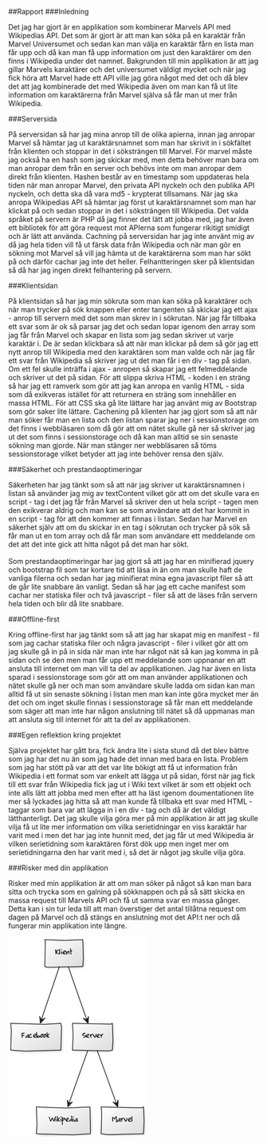 ##Rapport
###Inledning

Det jag har gjort är en applikation som kombinerar Marvels API med Wikipedias API. Det som är gjort är att man kan söka
på en karaktär från Marvel Universumet och sedan kan man välja en karaktär fårn en lista man får upp och då kan man få
upp information om just den karaktärer om den finns i Wikipedia under det namnet. Bakgrunden till min applikation är att
jag gillar Marvels karaktärer och det universumet väldigt mycket och när jag fick höra att Marvel hade ett API ville jag
göra något med det och då blev det att jag kombinerade det med Wikipedia även om man kan få ut lite information om
karaktärerna från Marvel själva så får man ut mer från Wikipedia.

###Serversida

På serversidan så har jag mina anrop till de olika apierna, innan jag anropar Marvel så hämtar jag ut karaktärsnamnet
som man har skrivit in i sökfältet från klienten och stoppar in det i söksträngen till Marvel. För marvel måste jag också
ha en hash som jag skickar med, men detta behöver man bara om man anropar dem från en server och behövs inte om man anropar
dem direkt från klienten. Hashen består av en timestamp som uppdateras hela tiden när man anropar Marvel, den privata API
nyckeln och den publika API nyckeln, och detta ska då vara md5 - krypterat tillsamans. När jag ska anropa Wikipedias API
så hämtar jag först ut karaktärsnamnet som man har klickat på och sedan stoppar in det i söksträngen till Wikipedia. Det
valda språket på servern är PHP då jag finner det lätt att jobba med, jag har även ett bibliotek för att göra request mot
APIerna som fungerar rikitigt smidigt och är lätt att använda. Cachning på serversidan har jag inte använt mig av då jag
hela tiden vill få ut färsk data från Wikipedia och när man gör en sökning mot Marvel så vill jag hämta ut de karaktärerna
som man har sökt på och därför cachar jag inte det heller. Felhantteringen sker på klientsidan så då har jag ingen direkt
felhantering på servern.

###Klientsidan

På klientsidan så har jag min sökruta som man kan söka på karaktärer och när man trycker på sök knappen eller enter tangenten
så skickar jag ett ajax - anrop till servern med det som man skrev in i sökrutan. När jag får tillbaka ett svar som är ok
så parsar jag det och sedan lopar igenom den array som jag får från Marvel och skapar en lista som jag sedan skriver ut
varje karaktär i. De är sedan klickbara så att när man klickar på dem så gör jag ett nytt anrop till Wikipedia med den
karaktären som man valde och när jag får ett svar från Wikipedia så skriver jag ut det man får i en div - tag på sidan.
Om ett fel skulle inträffa i ajax - anropen så skapar jag ett felmeddelande och skriver ut det på sidan. För att slippa
skriva HTML - koden i en sträng så har jag ett ramverk som gör att jag kan anropa en vanlig HTML - sida som då exikveras
istället för att returnera en sträng som innehåller en massa HTML. För att CSS ska gå lite lättare har jag använt mig
av Bootstrap som gör saker lite lättare. Cachening på klienten har jag gjort som så att när man söker får man en lista
och den listan sparar jag ner i sessionstorage om det finns i webbläsaren som då gör att om nätet skulle gå ner så
skriver jag ut det som finns i sessionstorage och då kan man alltid se sin senaste sökning man gjorde. När man stänger
ner webbläsaren så töms sessionstorage vilket betyder att jag inte behöver rensa den själv.

###Säkerhet och prestandaoptimeringar

Säkerheten har jag tänkt som så att när jag skriver ut karaktärsnamnen i listan så använder jag mig av textContent vilket
gör att om det skulle vara en script - tag i det jag får från Marvel så skriver den ut hela script - tagen men den exikverar
aldrig och man kan se som användare att det har kommit in en script - tag för att den kommer att finnas i listan. Sedan
har Marvel en säkerhet själv att om du skickar in en tag i sökrutan och trycker på sök så får man ut en tom array och då
får man som användare ett meddelande om det att det inte gick att hitta något på det man har sökt.
<br>
<br>
Som prestandaoptimeringar har jag gjort så att jag har en minifierad jquery och bootstrap fil som tar kortare tid att
läsa in än om man skulle haft de vanliga filerna och sedan har jag minifierat mina egna javascript filer så att de går
lite snabbare än vanligt. Sedan så har jag ett cache manifest som cachar ner statiska filer och två javascript - filer
så att de läses från servern hela tiden och blir då lite snabbare.

###Offline-first

Kring offline-first har jag tänkt som så att jag har skapat mig en manifest - fil som jag cachar statiska filer och
några javascript - filer i vilket gör att om jag skulle gå in på in sida när man inte har något nät så kan jag komma
in på sidan och se den men man får upp ett meddelande som uppnanar en att ansluta till internet om man vill ta del av
applikationen. Jag har även en lista sparad i sessionstorage som gör att om man använder applikationen och nätet skulle
gå ner och man som användare skulle ladda om sidan kan man alltid få ut sin senaste sökning i listan men man kan inte
göra mycket mer än det och om inget skulle finnas i sessionstorage så får man ett meddelande som säger att man inte har
någon anslutning till nätet så då uppmanas man att ansluta sig till internet för att ta del av applikationen.

###Egen reflektion kring projektet

Själva projektet har gått bra, fick ändra lite i sista stund då det blev bättre som jag har det nu än som jag hade det
innan med bara en lista. Problem som jag har stött på var att det var lite bökigt att få ut information från Wikipedia
i ett format som var enkelt att lägga ut på sidan, först när jag fick till ett svar från Wikipedia fick jag ut i Wiki
text vilket är som ett objekt och inte alls lätt att jobba med men efter att ha läst igenom doumentationen lite mer så
lyckades jag hitta så att man kunde få tillbaka ett svar med HTML - taggar som bara var att lägga in i en div - tag och
då är det väldigt lätthanterligt. Det jag skulle vilja göra mer på min applikation är att jag skulle vilja få ut lite mer
information om vilka serietidningar en viss karaktär har varit med i men det har jag inte hunnit med, det jag får ut med
Wikipedia är vilken serietidning som karaktären först dök upp men inget mer om serietidningarna den har varit med i, så
det är något jag skulle vilja göra.

###Risker med din applikation

Risker med min applikation är att om man söker på något så kan man bara sitta och trycka som en galning på sökknappen och
på så sätt skicka en massa request till Marvels API och få ut samma svar en massa gånger. Detta kan i sin tur leda till
att man överstiger det antal tillåtna request om dagen på Marvel och då stängs en anslutning mot det API:t ner och då
fungerar min applikation inte längre.

<img src="Schematisk bild.png"/>